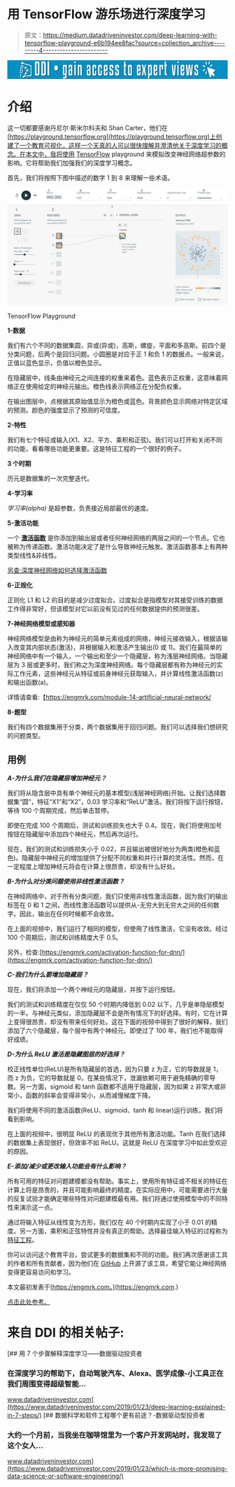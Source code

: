 # 用 TensorFlow 游乐场进行深度学习

> 原文：<https://medium.datadriveninvestor.com/deep-learning-with-tensorflow-playground-e6b194ee8fac?source=collection_archive---------4----------------------->

[![](img/9a6b144b315e66e43d2808ccb57cdfdf.png)](http://www.track.datadriveninvestor.com/1B9E)

# 介绍

这一切都要感谢丹尼尔·斯米尔科夫和 Shan Carter，他们在[https://playground.tensorflow.org](https://playground.tensorflow.org)上创建了一个教育可视化，这样一个天真的人可以很快理解并澄清他关于深度学习的概念。在本文中，我将使用 [TensorFlow](https://engmrk.com/tensorflow-understanding-basic/) playground 来模拟改变神经网络超参数的影响。它将帮助我们加强我们的深度学习概念。

首先，我们将按照下图中描述的数字 1 到 8 来理解一些术语。

![](img/53e7b0beb99816159f6985bc4b689e61.png)

TensorFlow Playground

**1-数据**

我们有六个不同的数据集圆，异或(异或)，高斯，螺旋，平面和多高斯。前四个是分类问题，后两个是回归问题。小圆圈是对应于正 1 和负 1 的数据点。一般来说，正值以蓝色显示，负值以橙色显示。

在隐藏层中，线条由神经元之间连接的权重来着色。蓝色表示正权重，这意味着网络正在使用给定的神经元输出。橙色线表示网络正在分配负权重。

在输出图层中，点根据其原始值显示为橙色或蓝色。背景颜色显示网络对特定区域的预测。颜色的强度显示了预测的可信度。

**2-特性**

我们有七个特征或输入(X1、X2、平方、乘积和正弦)。我们可以打开和关闭不同的功能，看看哪些功能更重要。这是特征工程的一个很好的例子。

**3 个时期**

历元是数据集的一次完整迭代。

**4-学习率**

*学习率(alpha)* 是超参数，负责接近局部最优的速度。

**5-激活功能**

一个 [**激活函数**](https://engmrk.com/activation-function-for-dnn/) 是你添加到输出层或者任何神经网络的两层之间的一个节点。它也被称为传递函数。激活功能决定了是什么导致神经元触发。激活函数基本上有两种类型线性&非线性。

[另查:深度神经网络如何选择激活函数](https://engmrk.com/activation-function-for-dnn/)

**6-正规化**

正则化 L1 和 L2 的目的是减少过度拟合。过度拟合是指模型对其接受训练的数据工作得非常好，但该模型对它以前没有见过的任何数据提供的预测很差。

**7-神经网络模型或感知器**

神经网络模型是由称为神经元的简单元素组成的网络，神经元接收输入，根据该输入改变其内部状态(激活)，并根据输入和激活产生输出(0 或 1)。我们在最简单的神经网络中有一个输入，一个输出和至少一个隐藏层，称为浅层神经网络。当隐藏层为 3 层或更多时，我们称之为深度神经网络。每个隐藏层都有称为神经元的实际工作元素，这些神经元从特征或前身神经元获取输入，并计算线性激活函数(z)和输出函数(a)。

详情请查看:【https://engmrk.com/module-14-artificial-neural-network/ 

**8-题型**

我们有四个数据集用于分类，两个数据集用于回归问题。我们可以选择我们想研究的问题类型。

## 用例

***A-为什么我们在隐藏层增加神经元？***

我们将从隐含层中具有单个神经元的基本模型(浅层神经网络)开始。让我们选择数据集“圆”，特征“X1”和“X2”，0.03 学习率和“ReLU”激活。我们将按下运行按钮，等待 100 个周期完成，然后单击暂停。

即使在完成 100 个周期后，测试和训练损失也大于 0.4。现在，我们将使用加号按钮在隐藏层中添加四个神经元，然后再次运行。

现在，我们的测试和训练损失小于 0.02，并且输出被很好地分为两类(橙色和蓝色)。隐藏层中神经元的增加提供了分配不同权重和并行计算的灵活性。然而，在一定程度上增加神经元将会在计算上很昂贵，却没有什么好处。

***B-为什么对分类问题使用非线性激活函数？***

在神经网络中，对于所有分类问题，我们只使用非线性激活函数，因为我们的输出标签在 0 和 1 之间，而线性激活函数可以提供从-无穷大到无穷大之间的任何数字。因此，输出在任何时候都不会收敛。

在上面的视频中，我们运行了相同的模型，但使用了线性激活，它没有收敛。经过 100 个周期后，测试和训练精度大于 0.5。

另外，检查:[https://engmrk.com/activation-function-for-dnn/](https://engmrk.com/activation-function-for-dnn/)

***C-我们为什么要增加隐藏层？***

现在，我们将添加一个两个神经元的隐藏层，并按下运行按钮。

我们的测试和训练精度在仅仅 50 个时期内降低到 0.02 以下，几乎是单隐层模型的一半。与神经元类似，添加隐藏层不会是所有情况下的好选择。有时，它在计算上变得很昂贵，却没有带来任何好处。这在下面的视频中得到了很好的解释，我们添加了六个隐藏层，每个层中有两个神经元。即使过了 100 年，我们也不能取得好成绩。

***D-为什么 ReLU 激活是隐藏图层的好选择？***

校正线性单位(ReLU)是所有隐藏层的首选，因为只要 z 为正，它的导数就是 1，而 z 为负，它的导数就是 0。在某些情况下，泄漏依赖可用于避免精确的零导数。另一方面，sigmoid 和 tanh 函数都不适用于隐藏层，因为如果 z 非常大或非常小，函数的斜率会变得非常小，从而减慢梯度下降。

我们将使用不同的激活函数(ReLU、sigmoid、tanh 和 linear)运行训练，我们将看到影响。

在上面的视频中，很明显 ReLU 的表现优于其他所有激活功能。Tanh 在我们选择的数据集上表现很好，但效率不如 ReLU。这就是 ReLU 在深度学习中如此受欢迎的原因。

***E-添加/减少或更改输入功能会有什么影响？***

所有可用的特征对问题建模都没有帮助。事实上，使用所有特征或不相关的特征在计算上将是昂贵的，并且可能影响最终的精度。在实际应用中，可能需要进行大量的反复试验才能确定哪些特性对问题建模最有用。我们将通过使用模型中的不同特性来演示这一点。

通过将输入特征从线性变为方形，我们仅在 40 个时期内实现了小于 0.01 的精度。另一方面，乘积和正弦特性并没有真正的帮助。选择最佳输入特征的过程称为[特征工程](https://engmrk.com/feature-engineering-ver2/)。

你可以访问这个教育平台，尝试更多的数据集和不同的功能。我们再次感谢该工具的作者和所有贡献者，因为他们在 [GitHub](https://github.com/tensorflow/playground) 上开源了该工具，希望它能让神经网络变得更容易访问和学习。

本文最初发表于[https://engmrk.com。](https://engmrk.com.)

[点击此处参考。](https://engmrk.com/deep-learning-with-tensorflow-playground/)

# 来自 DDI 的相关帖子:

[](https://www.datadriveninvestor.com/2019/01/23/deep-learning-explained-in-7-steps/) [## 用 7 个步骤解释深度学习——数据驱动投资者

### 在深度学习的帮助下，自动驾驶汽车、Alexa、医学成像-小工具正在我们周围变得超级智能…

www.datadriveninvestor.com](https://www.datadriveninvestor.com/2019/01/23/deep-learning-explained-in-7-steps/) [](https://www.datadriveninvestor.com/2019/01/23/which-is-more-promising-data-science-or-software-engineering/) [## 数据科学和软件工程哪个更有前途？-数据驱动型投资者

### 大约一个月前，当我坐在咖啡馆里为一个客户开发网站时，我发现了这个女人…

www.datadriveninvestor.com](https://www.datadriveninvestor.com/2019/01/23/which-is-more-promising-data-science-or-software-engineering/)